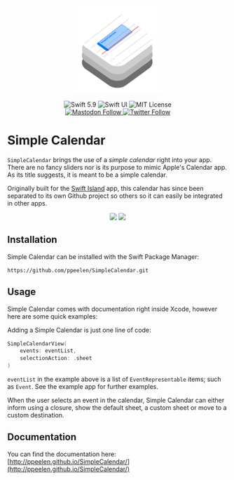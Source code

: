 <p align="center">
    <img src ="Sources/SimpleCalendar/SimpleCalendar.docc/Resources/documentation/icon@2x.png" alt="Simple Calendar Logo" title="SimpleCalendar" height=200 />
</p>

<p align="center">
    <img src="https://img.shields.io/badge/swift-5.9-orange.svg" alt="Swift 5.9" />
    <img src="https://img.shields.io/badge/platform-SwiftUI-blue.svg" alt="Swift UI" title="Swift UI" />
    <img src="https://img.shields.io/github/license/ppeelen/SimpleCalendar" alt="MIT License" />
    <br/>
    </a>
    <a href="https://mastodon.nu/@ppeelen">
        <img alt="Mastodon Follow" src="https://img.shields.io/mastodon/follow/109416415024329828?domain=https%3A%2F%2Fmastodon.nu&style=social&label=Mastodon%3A%20%40peelen">
    </a>
    <a href="https://twitter.com/ppeelen">
        <img alt="Twitter Follow" src="https://img.shields.io/twitter/follow/swiftislandnl?label=PPeelen" alt="Twitter: @ppeelen" title="Twitter: @ppeelen">
    </a>
</p>

# Simple Calendar
``SimpleCalendar`` brings the use of a _simple calendar_ right into your app. There are no fancy sliders nor is its purpose to mimic Apple's Calendar app. 
As its title suggests, it is meant to be a simple calendar.

Originally built for the [Swift Island](https://github.com/SwiftIsland/app) app, this calendar has since been separated to its own Github project so others 
so it can easily be integrated in other apps.

<p align="center">
    <img src ="Resources/demo.gif" width="300" />
    <img src ="Resources/demo_closure.gif" width="300" />
</p>

## Installation

Simple Calendar can be installed with the Swift Package Manager:

```
https://github.com/ppeelen/SimpleCalendar.git
```

## Usage

Simple Calendar comes with documentation right inside Xcode, however here are some quick examples:

Adding a Simple Calendar is just one line of code:
```swift
SimpleCalendarView(
    events: eventList,
    selectionAction: .sheet
)
```

`eventList` in the example above is a list of `EventRepresentable` items; such as `Event`. See the example app for further examples.

When the user selects an event in the calendar, Simple Calendar can either inform using a closure, show the default sheet, a custom sheet or move to a custom destination.

## Documentation

You can find the documentation here: [http://ppeelen.github.io/SimpleCalendar/](http://ppeelen.github.io/SimpleCalendar/)
